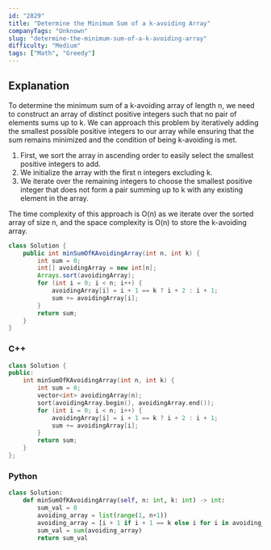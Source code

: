 ```yaml
---
id: "2829"
title: "Determine the Minimum Sum of a k-avoiding Array"
companyTags: "Unknown"
slug: "determine-the-minimum-sum-of-a-k-avoiding-array"
difficulty: "Medium"
tags: ["Math", "Greedy"]
---
```


## Explanation
To determine the minimum sum of a k-avoiding array of length n, we need to construct an array of distinct positive integers such that no pair of elements sums up to k. We can approach this problem by iteratively adding the smallest possible positive integers to our array while ensuring that the sum remains minimized and the condition of being k-avoiding is met.

1. First, we sort the array in ascending order to easily select the smallest positive integers to add.
2. We initialize the array with the first n integers excluding k.
3. We iterate over the remaining integers to choose the smallest positive integer that does not form a pair summing up to k with any existing element in the array.

The time complexity of this approach is O(n) as we iterate over the sorted array of size n, and the space complexity is O(n) to store the k-avoiding array.
```java
class Solution {
    public int minSumOfKAvoidingArray(int n, int k) {
        int sum = 0;
        int[] avoidingArray = new int[n];
        Arrays.sort(avoidingArray);
        for (int i = 0; i < n; i++) {
            avoidingArray[i] = i + 1 == k ? i + 2 : i + 1;
            sum += avoidingArray[i];
        }
        return sum;
    }
}
```

### C++
```cpp
class Solution {
public:
    int minSumOfKAvoidingArray(int n, int k) {
        int sum = 0;
        vector<int> avoidingArray(n);
        sort(avoidingArray.begin(), avoidingArray.end());
        for (int i = 0; i < n; i++) {
            avoidingArray[i] = i + 1 == k ? i + 2 : i + 1;
            sum += avoidingArray[i];
        }
        return sum;
    }
};
```

### Python
```python
class Solution:
    def minSumOfKAvoidingArray(self, n: int, k: int) -> int:
        sum_val = 0
        avoiding_array = list(range(1, n+1))
        avoiding_array = [i + 1 if i + 1 == k else i for i in avoiding_array]
        sum_val = sum(avoiding_array)
        return sum_val
```